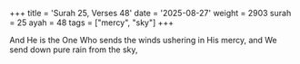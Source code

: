 +++
title = 'Surah 25, Verses 48'
date = '2025-08-27'
weight = 2903
surah = 25
ayah = 48
tags = ["mercy", "sky"]
+++

And He is the One Who sends the winds ushering in His mercy, and We send down pure rain from the sky,